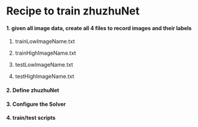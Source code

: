 Recipe to train zhuzhuNet
=========================
#### 1. given all image data, create all 4 files to record images and their labels
1. trainLowImageName.txt

2. trainHighImageName.txt

3. testLowImageName.txt

4. testHighImageName.txt

#### 2. Define zhuzhuNet

#### 3. Configure the Solver

#### 4. train/test scripts
